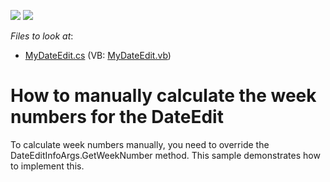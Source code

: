 <!-- default badges list -->
[![](https://img.shields.io/badge/Open_in_DevExpress_Support_Center-FF7200?style=flat-square&logo=DevExpress&logoColor=white)](https://supportcenter.devexpress.com/ticket/details/E1813)
[![](https://img.shields.io/badge/📖_How_to_use_DevExpress_Examples-e9f6fc?style=flat-square)](https://docs.devexpress.com/GeneralInformation/403183)
<!-- default badges end -->
<!-- default file list -->
*Files to look at*:

* [MyDateEdit.cs](./CS/Q234787/MyDateEdit.cs) (VB: [MyDateEdit.vb](./VB/Q234787/MyDateEdit.vb))
<!-- default file list end -->
# How to manually calculate the week numbers for the DateEdit


<p>To calculate week numbers manually, you need to override the DateEditInfoArgs.GetWeekNumber method. This sample demonstrates how to implement this.</p>

<br/>


